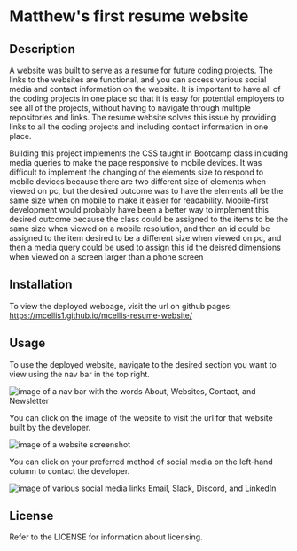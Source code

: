 # Matthew's first resume website

## Description

A website was built to serve as a resume for future coding projects. The links to the websites are functional, and you can access various social media and contact information on the website. It is important to have all of the coding projects in one place so that it is easy for potential employers to see all of the projects, without having to navigate through multiple repositories and links. The resume website solves this issue by providing links to all the coding projects and including contact information in one place.

Building this project implements the CSS taught in Bootcamp class inlcuding media queries to make the page responsive to mobile devices. It was difficult to implement the changing of the elements size to respond to mobile devices because there are two different size of elements when viewed on pc, but the desired outcome was to have the elements all be the same size when on mobile to make it easier for readability. Mobile-first development would probably have been a better way to implement this desired outcome because the class could be assigned to the items to be the same size when viewed on a mobile resolution, and then an id could be assigned to the item desired to be a different size when viewed on pc, and then a media query could be used to assign this id the deisred dimensions when viewed on a screen larger than a phone screen

## Installation

To view the deployed webpage, visit the url on github pages: https://mcellis1.github.io/mcellis-resume-website/

## Usage

To use the deployed website, navigate to the desired section you want to view using the nav bar in the top right.

![image of a nav bar with the words About, Websites, Contact, and Newsletter](assets/images/nav-bar)

You can click on the image of the website to visit the url for that website built by the developer.

![image of a website screenshot](assets/images/website-click)

You can click on your preferred method of social media on the left-hand column to contact the developer.

![image of various social media links Email, Slack, Discord, and LinkedIn](assets/images/contact-links)

## License

Refer to the LICENSE for information about licensing.
